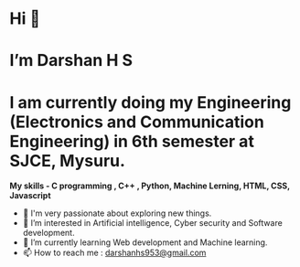 

# Hi 👋
# I’m Darshan H S
# I am currently doing my Engineering (Electronics and Communication Engineering)  in 6th semester at SJCE, Mysuru.

**My skills - C programming , C++ , Python, Machine Lerning, HTML, CSS, Javascript**

- 👀 I'm very passionate about exploring new things.
- 👀 I’m interested in Artificial intelligence, Cyber security and Software development.
- 🌱 I’m currently learning Web development and Machine learning.
- 📫 How to reach me : darshanhs953@gmail.com

<!---
darshanhs11/darshanhs11 is a ✨ special ✨ repository because its `README.md` (this file) appears on your GitHub profile.
You can click the Preview link to take a look at your changes.
--->
